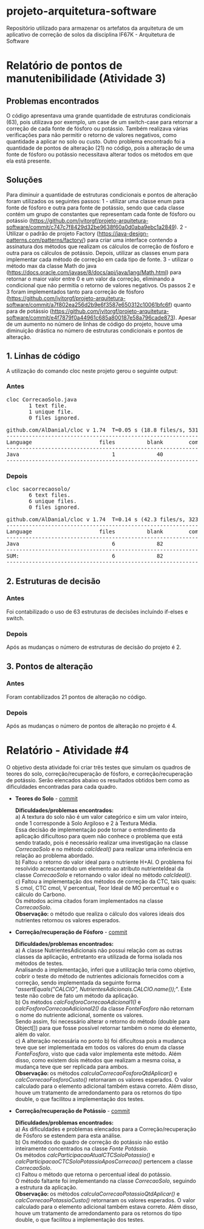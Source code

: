 # projeto-arquitetura-software
Repositório utilizado para armazenar os artefatos da arquitetura de um aplicativo de correção de solos da disciplina IF67K - Arquitetura de Software

# Relatório de pontos de manutenibilidade (Atividade 3)

## Problemas encontrados
O código apresentava uma grande quantidade de estruturas condicionais (63), pois utilizava por exemplo, um case de um switch-case para retornar a correção de
cada fonte de fósforo ou potássio. Também realizava várias verificações para não permitir o retorno de valores negativos, como quantidade a aplicar no solo ou custo. Outro problema encontrado foi a quantidade de pontos de alteração (21) no código, pois a alteração de uma fonte de fósforo ou potássio necessitava alterar todos os métodos em que ela está presente.

## Soluções
Para diminuir a quantidade de estruturas condicionais e pontos de alteração foram utilizados os seguintes passos: 1 - utilizar uma classe enum para fonte de fósforo e outra para fonte de potássio, sendo que cada classe contém um grupo de constantes que representam cada fonte de fósforo ou potássio (https://github.com/jvitorgf/projeto-arquitetura-software/commit/c747c7f8429d32be9638f60a0d0aba9ebc1a2849). 2 - Utilizar o padrão de projeto Factory (https://java-design-patterns.com/patterns/factory/) para criar uma interface contendo a assinatura dos métodos que realizam os cálculos de correção de fósforo e outra para os cálculos de potássio. Depois, utilizar as classes enum para implementar cada método de correção em cada tipo de fonte. 3 - utilizar o método max da classe Math do java (https://docs.oracle.com/javase/8/docs/api/java/lang/Math.html) para retornar o maior valor entre 0 e um valor da correção, eliminando a condicional que não permitia o retorno de valores negativos. Os passos 2 e 3 foram implementados tanto para correção de fósforo (https://github.com/jvitorgf/projeto-arquitetura-software/commit/a7f802ea256d2b9e6f3587e650312c10061bfc6f) quanto para de potássio (https://github.com/jvitorgf/projeto-arquitetura-software/commit/e4f7879f0a44961c685a800187e58a796cade873). Apesar de um aumento no número de linhas de código do projeto, houve uma diminuição drástica no número de estruturas condicionais e pontos de alteração.

## 1. Linhas de código

A utilização do comando cloc neste projeto gerou o seguinte output:

### Antes

<pre>cloc CorrecaoSolo.java 
       1 text file.
       1 unique file.                              
       0 files ignored.

github.com/AlDanial/cloc v 1.74  T=0.05 s (18.8 files/s, 5312.4 lines/s)
-------------------------------------------------------------------------------
Language                     files          blank        comment           code
-------------------------------------------------------------------------------
Java                             1             40              0            242
-------------------------------------------------------------------------------</pre>
### Depois

<pre>cloc sacorrecaosolo/
       6 text files.
       6 unique files.                              
       0 files ignored.

github.com/AlDanial/cloc v 1.74  T=0.14 s (42.3 files/s, 3231.2 lines/s)
-------------------------------------------------------------------------------
Language                     files          blank        comment           code
-------------------------------------------------------------------------------
Java                             6             82              0            376
-------------------------------------------------------------------------------
SUM:                             6             82              0            376
-------------------------------------------------------------------------------
</pre>

## 2. Estruturas de decisão
### Antes

Foi contabilizado o uso de 63 estruturas de decisões incluíndo if-elses e switch. 

### Depois

Após as mudanças o número de estruturas de decisão do projeto é 2.

## 3. Pontos de alteração
### Antes

Foram contabilizados 21 pontos de alteração no código.

### Depois

Após as mudanças o número de pontos de alteração no projeto é 4.

# Relatório - Atividade #4
O objetivo desta atividade foi criar três testes que simulam os quadros de teores do solo, correção/recuperação de fósforo, e correção/recuperação de potássio.
Serão elencados abaixo os resultados obtidos bem como as dificuldades encontradas para cada quadro.

<ul>
       <li><b>Teores do Solo</b> - <a href="https://github.com/isabelanunes/projeto-arquitetura-software/commit/92ed2835df1db851d7319570260727f6f218acaf">commit</a></li>
       <p> <b>Dificuldades/problemas encontrados: </b> <br> 
              a) A textura do solo não é um valor categórico e sim um valor inteiro, onde 1 corresponde à Solo Argiloso e 2 à Textura Média. <br>
              Essa decisão de implementação pode tornar o entendimento da aplicação dificultoso para quem não conhece o problema que está sendo tratado, pois é necessário    realizar uma investigação na classe <i>CorrecaoSolo</i> e no método <i>calcIdeal()</i> para realizar uma inferência em relação ao problema abordado. <br> 
              b) Faltou o retorno do valor ideal para o nutriente H+Al. O problema foi resolvido acrescentando um elemento ao atributo nutrienteIdeal da classe <i>CorrecaoSolo</i> e retornando o valor ideal no método <i>calcIdeal()</i>. <br>
              c) Faltou a implementação dos métodos de correção da CTC, tais quais: S cmol, CTC cmol, V percentual, Teor Ideal de MO percentual e o cálculo do Carbono. <br>
              Os métodos acima citados foram implementados na classe <i>CorrecaoSolo</i>. <br>
              <b>Observação:</b> o método que realiza o cálculo dos valores ideais dos nutrientes retornou os valores esperados. <br>
       </p>
       <li><b>Correção/recuperação de Fósforo</b> - <a href="https://github.com/isabelanunes/projeto-arquitetura-software/commit/bc32c791ae81ff3d9b9b15e7d2f33c079a0a0566">commit</a></li>
       <p> <b>Dificuldades/problemas encontrados: </b> <br> 
              a) A classe NutrientesAdicionais não possui relação com as outras classes da aplicação, entretanto era utilizada de forma isolada nos métodos de testes. <br> Analisando a implementação, inferi que a utilização teria como objetivo, cobrir o teste do método de nutrientes adicionais fornecidos com a correção, sendo implementada da seguinte forma "<i>assertEquals("CALCIO", NutrientesAdicionais.CALCIO.name());</i>". Este teste não cobre de fato um método da aplicação. </br>
              b) Os métodos <i>calcFosforoCorrecaoAdicional1()</i> e <i>calcFosforoCorrecaoAdicional2()</i> da classe <i>FonteFosforo</i> não retornam o nome do nutriente adicional, somente os valores. <br>
              Sendo assim, foi necessário alterar o retorno do método (double para Object[]) para que fosse possível retornar também o nome do elemento, além do valor. <br>
              c) A alteração necessária no ponto b) foi dificultosa pois a mudança teve que ser implementada em todos os valores do enum da classe <i>FonteFosforo</i>, visto que cada valor implementa este método. Além disso, como existem dois métodos que realizam a mesma coisa, a mudança teve que ser replicada para ambos. <br>
              <b>Observação: </b>os métodos <i>calculaCorrecaoFosforoQtdAplicar()</i> e <i>calcCorrecaoFosforoCusto()</i> retornaram os valores esperados. O valor calculado para o elemento adicional também estava correto. Além disso, houve um tratamento de arredondamento para os retornos do tipo double, o que facilitou a implementação dos testes. 
       </p>
        <li><b>Correção/recuperação de Potássio</b> - <a href="https://github.com/isabelanunes/projeto-arquitetura-software/commit/6b30b8edcdc93b2096cb00276e623cbc9c4f3d45">commit</a></li>
       <p> <b>Dificuldades/problemas encontrados: </b> <br>
              a) As dificuldades e problemas elencados para a Correção/recuperação de Fósforo se estendem para esta análise. <br>
              b) Os métodos do quadro de correção do potássio não estão inteiramente concentrados na classe <i>Fonte Potássio</i>. <br>
       Os métodos <i>calcParticipacaoAtualCTCSoloPotassio()</i> e <i>calcParticipacaoCTCSoloPotassioAposCorrecao()</i> pertencem a classe <i>CorrecaoSolo</i>. <br>
              c) Faltou o método que retorna o percentual ideal do potássio. <br>
       O método faltante foi implementando na classe <i>CorrecaoSolo</i>, seguindo a estrutura da aplicação. <br>
              <b>Observação: </b>os métodos <i>calculaCorrecaoPotassioQtdAplicar()</i> e <i>calcCorrecaoPotassioCusto()</i> retornaram os valores esperados. O valor calculado para o elemento adicional também estava correto. Além disso, houve um tratamento de arredondamento para os retornos do tipo double, o que facilitou a implementação dos testes. 
       </p>
       
</ul>

